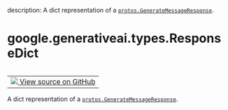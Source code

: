 description: A dict representation of a <a href="../../../google/generativeai/protos/GenerateMessageResponse.md"><code>protos.GenerateMessageResponse</code></a>.

<div itemscope itemtype="http://developers.google.com/ReferenceObject">
<meta itemprop="name" content="google.generativeai.types.ResponseDict" />
<meta itemprop="path" content="Stable" />
</div>

# google.generativeai.types.ResponseDict

<!-- Insert buttons and diff -->

<table class="tfo-notebook-buttons tfo-api nocontent" align="left">
<td>
  <a target="_blank" href="https://github.com/google/generative-ai-python/blob/master/google/generativeai/types/discuss_types.py#L101-L105">
    <img src="https://www.tensorflow.org/images/GitHub-Mark-32px.png" />
    View source on GitHub
  </a>
</td>
</table>



A dict representation of a <a href="../../../google/generativeai/protos/GenerateMessageResponse.md"><code>protos.GenerateMessageResponse</code></a>.

<!-- Placeholder for "Used in" -->


